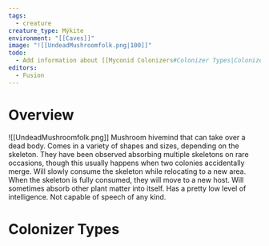 ```yaml
---
tags:
  - creature
creature_type: Mýkite
environment: "[[Caves]]"
image: "![[UndeadMushroomfolk.png|100]]"
todo:
  - Add information about [[Myconid Colonizers#Colonizer Types|Colonizer Types]]
editors:
  - Fusion
---
```

# Overview
![[UndeadMushroomfolk.png]]
Mushroom hivemind that can take over a dead body. Comes in a variety of shapes and sizes, depending on the skeleton. They have been observed absorbing multiple skeletons on rare occasions, though this usually happens when two colonies accidentally merge. Will slowly consume the skeleton while relocating to a new area. When the skeleton is fully consumed, they will move to a new host. Will sometimes absorb other plant matter into itself. Has a pretty low level of intelligence. Not capable of speech of any kind.
# Colonizer Types
